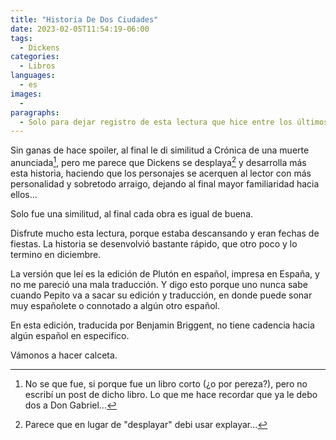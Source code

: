 ```yaml
---
title: "Historia De Dos Ciudades"
date: 2023-02-05T11:54:19-06:00
tags:
  - Dickens
categories:
  - Libros
languages:
  - es
images:
  - 
paragraphs:
  - Solo para dejar registro de esta lectura que hice entre los últimos  días de diciembre y el inicio de enero, es el primer libro que leo de Dickens.
---
```


Sin ganas de hace spoiler, al final le di similitud a Crónica de una muerte anunciada[^1], pero me parece que Dickens se desplaya[^2] y desarrolla más esta historia, haciendo que los personajes se acerquen al lector con más personalidad y sobretodo arraigo, dejando al final mayor familiaridad hacia ellos...

Solo fue una similitud, al final cada obra es igual de buena.

Disfrute mucho esta lectura, porque estaba descansando y eran fechas de fiestas. La historia se desenvolvió bastante rápido, que otro poco y lo termino en diciembre.

La versión que leí es la edición de Plutón en español, impresa en España, y no me pareció una mala traducción. Y digo esto porque uno nunca sabe cuando Pepito va a sacar su edición y traducción, en donde puede sonar muy españolete o connotado a algún otro español.

En esta edición, traducida por Benjamin Briggent, no tiene cadencia hacia algún español en especifico.

Vámonos a hacer calceta.

[^1]: No se que fue, si porque fue un libro corto (¿o por pereza?), pero no escribí un post de dicho libro. Lo que me hace recordar que ya le debo dos a Don Gabriel...
[^2]: Parece que en lugar de "desplayar" debi usar explayar... 